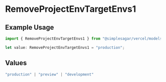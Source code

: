 # RemoveProjectEnvTargetEnvs1

## Example Usage

```typescript
import { RemoveProjectEnvTargetEnvs1 } from "@simplesagar/vercel/models/removeprojectenvop.js";

let value: RemoveProjectEnvTargetEnvs1 = "production";
```

## Values

```typescript
"production" | "preview" | "development"
```